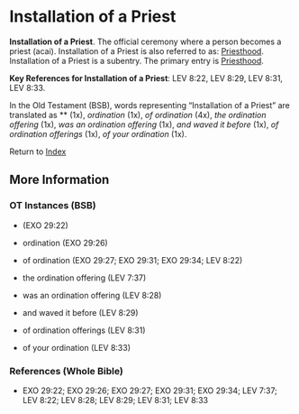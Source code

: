 # Installation of a Priest
**Installation of a Priest**. 
The official ceremony where a person becomes a priest (acai). 
Installation of a Priest is also referred to as: 
[Priesthood](Priesthood.md). 
Installation of a Priest is a subentry. The primary entry is 
[Priesthood](Priesthood.md). 


**Key References for Installation of a Priest**: 
LEV 8:22, LEV 8:29, LEV 8:31, LEV 8:33. 


In the Old Testament (BSB), words representing “Installation of a Priest” are translated as 
** (1x), *ordination* (1x), *of ordination* (4x), *the ordination offering* (1x), *was an ordination offering* (1x), *and waved it before* (1x), *of ordination offerings* (1x), *of your ordination* (1x). 




Return to [Index](00-Index.md)

## More Information

### OT Instances (BSB)

*  (EXO 29:22)

* ordination (EXO 29:26)

* of ordination (EXO 29:27; EXO 29:31; EXO 29:34; LEV 8:22)

* the ordination offering (LEV 7:37)

* was an ordination offering (LEV 8:28)

* and waved it before (LEV 8:29)

* of ordination offerings (LEV 8:31)

* of your ordination (LEV 8:33)



### References (Whole Bible)

* EXO 29:22; EXO 29:26; EXO 29:27; EXO 29:31; EXO 29:34; LEV 7:37; LEV 8:22; LEV 8:28; LEV 8:29; LEV 8:31; LEV 8:33



